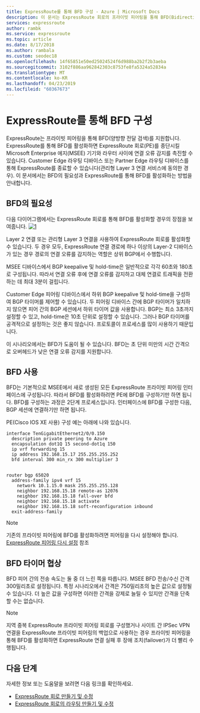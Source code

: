 ```yaml
---
title: ExpressRoute를 통해 BFD 구성 - Azure | Microsoft Docs
description: 이 문서는 ExpressRoute 회로의 프라이빗 피어링을 통해 BFD(Bidirectional Forwarding Detection)를 구성하는 방법에 대한 지침을 제공합니다.
services: expressroute
author: rambk
ms.service: expressroute
ms.topic: article
ms.date: 8/17/2018
ms.author: rambala
ms.custom: seodec18
ms.openlocfilehash: 14f65851e50ed25024524f6d988ba2b2f2b3aeba
ms.sourcegitcommit: 3102f886aa962842303c8753fe8fa5324a52834a
ms.translationtype: MT
ms.contentlocale: ko-KR
ms.lasthandoff: 04/23/2019
ms.locfileid: "60367673"
---
```

# <a name="configure-bfd-over-expressroute"></a>ExpressRoute를 통해 BFD 구성

ExpressRoute는 프라이빗 피어링을 통해 BFD(양방향 전달 검색)를 지원합니다. ExpressRoute를 통해 BFD를 활성화하면 ExpressRoute 회로(PE)를 종단시킬 Microsoft Enterprise 에지(MSEE) 기기와 라우터 사이에 연결 오류 감지를 촉진할 수 있습니다. Customer Edge 라우팅 디바이스 또는 Partner Edge 라우팅 디바이스를 통해 ExpressRoute를 종료할 수 있습니다(관리형 Layer 3 연결 서비스에 동의한 경우). 이 문서에서는 BFD의 필요성과 ExpressRoute를 통해 BFD를 활성화하는 방법을 안내합니다.

## <a name="need-for-bfd"></a>BFD의 필요성

다음 다이어그램에서는 ExpressRoute 회로를 통해 BFD를 활성화할 경우의 장점을 보여줍니다. [![1]][1]

Layer 2 연결 또는 관리형 Layer 3 연결을 사용하여 ExpressRoute 회로를 활성화할 수 있습니다. 두 경우 모두, ExpressRoute 연결 경로에 하나 이상의 Layer-2 디바이스가 있는 경우 경로의 연결 오류를 감지하는 역할은 상위 BGP에서 수행합니다.

MSEE 디바이스에서 BGP keepalive 및 hold-time은 일반적으로 각각 60초와 180초로 구성됩니다. 따라서 연결 오류 후에 연결 오류를 감지하고 대체 연결로 트래픽을 전환하는 데 최대 3분이 걸립니다.

Customer Edge 피어링 디바이스에서 하위 BGP keepalive 및 hold-time을 구성하여 BGP 타이머를 제어할 수 있습니다. 두 피어링 디바이스 간에 BGP 타이머가 일치하지 않으면 피어 간의 BGP 세션에서 하위 타이머 값을 사용합니다. BGP는 최소 3초까지 설정할 수 있고, hold-time은 10초 단위로 설정할 수 있습니다. 그러나 BGP 타이머를 공격적으로 설정하는 것은 좋지 않습니다. 프로토콜이 프로세스를 많이 사용하기 때문입니다.

이 시나리오에서는 BFD가 도움이 될 수 있습니다. BFD는 초 단위 미만의 시간 간격으로 오버헤드가 낮은 연결 오류 감지를 지원합니다. 


## <a name="enabling-bfd"></a>BFD 사용

BFD는 기본적으로 MSEE에서 새로 생성된 모든 ExpressRoute 프라이빗 피어링 인터페이스에 구성됩니다. 따라서 BFD를 활성화하려면 PE에 BFD를 구성하기만 하면 됩니다. BFD를 구성하는 과정은 2단계 프로세스입니다. 인터페이스에 BFD를 구성한 다음, BGP 세션에 연결하기만 하면 됩니다.

PE(Cisco IOS XE 사용) 구성 예는 아래에 나와 있습니다. 

    interface TenGigabitEthernet2/0/0.150
      description private peering to Azure
      encapsulation dot1Q 15 second-dot1q 150
      ip vrf forwarding 15
      ip address 192.168.15.17 255.255.255.252
      bfd interval 300 min_rx 300 multiplier 3


    router bgp 65020
      address-family ipv4 vrf 15
        network 10.1.15.0 mask 255.255.255.128
        neighbor 192.168.15.18 remote-as 12076
        neighbor 192.168.15.18 fall-over bfd
        neighbor 192.168.15.18 activate
        neighbor 192.168.15.18 soft-reconfiguration inbound
      exit-address-family

>[!NOTE]
>기존의 프라이빗 피어링에 BFD를 활성화하려면 피어링을 다시 설정해야 합니다. [ExpressRoute 피어링 다시 설정][ResetPeering] 참조
>

## <a name="bfd-timer-negotiation"></a>BFD 타이머 협상

BFD 피어 간의 전송 속도는 둘 중 더 느린 쪽을 따릅니다. MSEE BFD 전송/수신 간격 300밀리초로 설정됩니다. 특정 시나리오에서 간격은 750밀리초의 높은 값으로 설정될 수 있습니다. 더 높은 값을 구성하면 이러한 간격을 강제로 늘릴 수 있지만 간격을 단축할 수는 없습니다.

>[!NOTE]
>지역 중복 ExpressRoute 프라이빗 피어링 회로를 구성했거나 사이트 간 IPSec VPN 연결을 ExpressRoute 프라이빗 피어링의 백업으로 사용하는 경우 프라이빗 피어링을 통해 BFD를 활성화하면 ExpressRoute 연결 실패 후 장애 조치(failover)가 더 빨리 수행됩니다. 
>

## <a name="next-steps"></a>다음 단계

자세한 정보 또는 도움말을 보려면 다음 링크를 확인하세요.

- [ExpressRoute 회로 만들기 및 수정][CreateCircuit]
- [ExpressRoute 회로의 라우팅 만들기 및 수정][CreatePeering]

<!--Image References-->
[1]: ./media/expressroute-bfd/BFD_Need.png "연결 오류 추론 시간을 가속화하는 BFD"

<!--Link References-->
[CreateCircuit]: https://docs.microsoft.com/azure/expressroute/expressroute-howto-circuit-portal-resource-manager 
[CreatePeering]: https://docs.microsoft.com/azure/expressroute/expressroute-howto-routing-portal-resource-manager
[ResetPeering]: https://docs.microsoft.com/azure/expressroute/expressroute-howto-reset-peering






